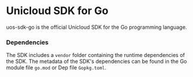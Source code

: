 # Unicloud SDK for Go

uos-sdk-go is the official Unicloud SDK for the Go programming language.

### Dependencies

The SDK includes a `vendor` folder containing the runtime dependencies of the
SDK. The metadata of the SDK's dependencies can be found in the Go module file
`go.mod` or Dep file `Gopkg.toml`.
